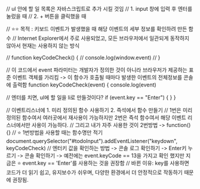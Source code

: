 // ul 안에 할 일 목록은 자바스크립트로 추가 시킬 것임
// 1. input 창에 입력 후 엔터를 눌렀을 때
// 2. + 버튼을 클릭했을 때

// ⭐️⭐️ 목적 : 키보드 이벤트가 발생했을 때 해당 이벤트의 세부 정보를 확인하려 만든 함수
// Internet Explorer에서 주로 사용되었고, 모든 브라우저에서 일관되게 동작하지 않아서 현재는 사용하지 않는 방식

// function keyCodeCheck() {
// console.log(window.event)
// }

// 이 코드에서 event 파라미터는 개발자가 정의한 것이 아니라 브라우저가 제공하는 표준 이벤트 객체를 가리킴 -> 이 함수가 호출될 때마다 발생한 이벤트의 전체정보를 콘솔에 출력함
function keyCodeCheck(event) {
console.log(event)

// 엔터를 치면, ul에 할 일을 li로 만들것이다?
if (event.key == "Enter") {
}
}

// 이벤트리스너에 1. 미리 정의된 함수 사용하기 2. 즉석에서 함수 만들기
// 1번은 미리 정의된 함수여서 여러곳에서 재사용이 가능하지만 2번은 즉석 함수여서 해당 이벤트 리스너에서만 사용이 가능하다.
// 그리고 내가 자주 사용한 것이 2번방법 -> function(){}
// ⭐️ 1번방법을 사용할 때는 함수명만 적기
document.querySelector("#todoInput").addEventListener("keydown", keyCodeCheck)
// 엔터키 값을 확인하는 방법 -> 콘솔 로그 확인하기 -> Enter키 누르기 -> 콘솔 확인하기 -> 예전에는 event.keyCode == 13을 가지고 확인 했지만 지금은 ⭐️ event.key == 'Enter'를 사용하는 것을 권장함
// 바뀐 이유: key를 사용하면 코드가 더 읽기 쉽고, 유지보수가 쉬우며, 다양한 환경에서 더 안정적으로 작동하기 때문에 권장됨.
